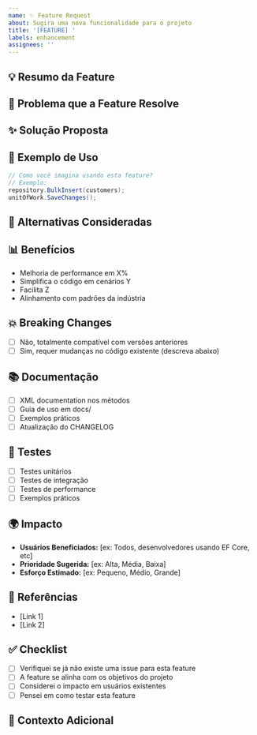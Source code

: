 ```yaml
---
name: ✨ Feature Request
about: Sugira uma nova funcionalidade para o projeto
title: '[FEATURE] '
labels: enhancement
assignees: ''
---
```


## 💡 Resumo da Feature

<!-- Descreva a feature de forma clara e concisa -->

## 🎯 Problema que a Feature Resolve

<!-- Sua feature está relacionada a um problema? Por favor, descreva. -->
<!-- Exemplo: "É frustrante quando eu preciso..." -->

## ✨ Solução Proposta

<!-- Descreva claramente a solução que você gostaria de ver implementada -->

## 📝 Exemplo de Uso

```csharp
// Como você imagina usando esta feature?
// Exemplo:
repository.BulkInsert(customers);
unitOfWork.SaveChanges();
```

## 🔄 Alternativas Consideradas

<!-- Descreva alternativas que você considerou -->

## 📊 Benefícios

<!-- Liste os benefícios desta feature -->

- Melhoria de performance em X%
- Simplifica o código em cenários Y
- Facilita Z
- Alinhamento com padrões da indústria

## 💥 Breaking Changes

<!-- Esta feature introduz breaking changes? -->

- [ ] Não, totalmente compatível com versões anteriores
- [ ] Sim, requer mudanças no código existente (descreva abaixo)

<!-- Se sim, descreva as mudanças necessárias -->

## 📚 Documentação

<!-- Que documentação seria necessária para esta feature? -->

- [ ] XML documentation nos métodos
- [ ] Guia de uso em docs/
- [ ] Exemplos práticos
- [ ] Atualização do CHANGELOG

## 🧪 Testes

<!-- Como esta feature deveria ser testada? -->

- [ ] Testes unitários
- [ ] Testes de integração
- [ ] Testes de performance
- [ ] Exemplos práticos

## 🌍 Impacto

<!-- Qual o impacto desta feature? -->

- **Usuários Beneficiados:** [ex: Todos, desenvolvedores usando EF Core, etc]
- **Prioridade Sugerida:** [ex: Alta, Média, Baixa]
- **Esforço Estimado:** [ex: Pequeno, Médio, Grande]

## 🔗 Referências

<!-- Links úteis, exemplos em outras bibliotecas, artigos, etc -->

- [Link 1]
- [Link 2]

## ✅ Checklist

- [ ] Verifiquei se já não existe uma issue para esta feature
- [ ] A feature se alinha com os objetivos do projeto
- [ ] Considerei o impacto em usuários existentes
- [ ] Pensei em como testar esta feature

## 💬 Contexto Adicional

<!-- Adicione qualquer outro contexto, screenshots, mockups, etc -->

